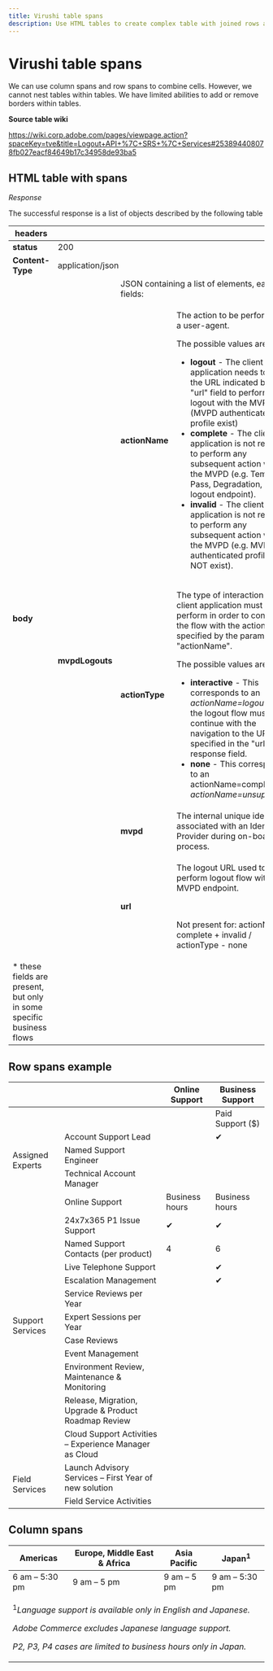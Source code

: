 ```yaml
---
title: Virushi table spans
description: Use HTML tables to create complex table with joined rows and columns
---
```

# Virushi table spans

We can use column spans and row spans to combine cells. However, we cannot nest tables within tables. We have limited abilities to add or remove borders within tables.

**Source table wiki**

<https://wiki.corp.adobe.com/pages/viewpage.action?spaceKey=tve&title=Logout+API+%7C+SRS+%7C+Services#253894408078fb027eacf84649b17c34958de93ba5>

## HTML table with spans

*Response*

The successful response is a list of objects described by the following table

<table>
<thead>
  <tr>
    <th>headers</th>
    <th></th>
    <th></th>
    <th></th>
    <th></th>
    <th></th>
  </tr>
</thead>
<tbody>
  <tr>
    <td><strong>status</strong></td>
    <td colspan="4">200</td>
    <td>mandatory</td>
  </tr>
  <tr>
    <td><strong>Content-Type</strong></td>
    <td colspan="4">application/json</td>
    <td>mandatory</td>
  </tr>
  <tr>
    <td rowspan="6"><strong>body</strong><br></td>
  </tr>
  <tr>
    <td rowspan="6"><strong>mvpdLogouts</strong><br></td>
    <td colspan="4">JSON containing a list of elements, each element having the following fields:</td>
    <td rowspan="6">mandatory<br></td>
  </tr>
  <tr>
    <td><strong>actionName</strong></td>
    <td>
       <p>The action to be performed in a user-agent.</p>
       <p>The possible values are:</p>
       <ul>
        <li><strong>logout</strong> - The client application needs to load the URL indicated by the "url" field to perform logout with the MVPD. (MVPD authenticated profile exist)</li>
        <li><strong>complete</strong> - The client application is not required to perform any subsequent action with the MVPD (e.g. Temp Pass, Degradation, dummy logout endpoint).</li>
        <li><strong>invalid</strong> - The client application is not required to perform any subsequent action with the MVPD (e.g. MVPD authenticated profile does NOT exist).</li>
       </ul>
    </td>
    <td>mandatory</td>
  </tr>
  <tr>
    <td><strong>actionType</strong></td>
    <td>
       <p>The type of interaction the client application must perform in order to continue the flow with the action specified by the parameter "actionName".</p>
       <p>The possible values are:</p>
       <ul>
        <li><strong>interactive</strong> - This corresponds to an <i>actionName=logout</i> when the logout flow must continue with the navigation to the URL specified in the "url" response field.</li>
        <li><strong>none</strong> - This corresponds to an actionName=complete or <i>actionName=unsupported</i>.</li>
       </ul>
    </td>
    <td>mandatory</td>
  </tr>
  <tr>
    <td><strong>mvpd</strong></td>
    <td>The internal unique identifier associated with an Identity Provider during on-boarding process.</td>
    <td>mandatory</td>
  </tr>
  <tr>
    <td><strong>url</strong></td>
    <td>
      <p>The logout URL used to perform logout flow with the MVPD endpoint.</p><br>
      <p>Not present for: actionName - complete + invalid / actionType - none</p>
    </td>
    <td>mandatory&ast;</td>
  </tr>
  <tr>
    <td>&ast; these fields are present, but only in some specific business flows</td>
    <td></td>
    <td></td>
  </tr>
</tbody>
</table>

## Row spans example

<table>
<thead>
  <tr>
    <th></th>
    <th></th>
    <th>Online Support</th>
    <th>Business Support</th>
  </tr>
</thead>
<tbody>
  <tr>
    <td></td>
    <td></td>
    <td></td>
    <td>Paid Support ($)</td>
  </tr>
  <tr>
    <td rowspan="3">Assigned Experts<br></td>
    <td>Account Support Lead</td>
    <td></td>
    <td>✔</td>
  </tr>
  <tr>
    <td>Named Support Engineer</td>
    <td></td>
    <td></td>
  </tr>
  <tr>
    <td>Technical Account Manager</td>
    <td></td>
    <td></td>
  </tr>
  <tr>
    <td rowspan="12">Support Services</td>
    <td>Online Support</td>
    <td>Business hours</td>
    <td>Business hours</td>
  </tr>
  <tr>
    <td>24x7x365 P1 Issue Support</td>
    <td>✔</td>
    <td>✔</td>
  </tr>
  <tr>
    <td>Named Support Contacts (per product)</td>
    <td>4</td>
    <td>6</td>
  </tr>
  <tr>
    <td>Live Telephone Support</td>
    <td></td>
    <td>✔</td>
  </tr>
  <tr>
    <td>Escalation Management</td>
    <td></td>
    <td>✔</td>
  </tr>
  <tr>
    <td>Service Reviews per Year</td>
    <td></td>
    <td></td>
  </tr>
  <tr>
    <td>Expert Sessions per Year</td>
    <td></td>
    <td></td>
  </tr>
  <tr>
    <td>Case Reviews</td>
    <td></td>
    <td></td>
  </tr>
  <tr>
    <td>Event Management</td>
    <td></td>
    <td></td>
  </tr>
  <tr>
    <td>Environment Review, Maintenance &amp; Monitoring</td>
    <td></td>
    <td></td>
  </tr>
  <tr>
    <td>Release, Migration, Upgrade &amp; Product Roadmap Review</td>
    <td></td>
    <td></td>
  </tr>
  <tr>
    <td>Cloud Support Activities – Experience Manager as Cloud</td>
    <td></td>
    <td></td>
  </tr>
  <tr>
    <td rowspan="2">Field Services</td>
    <td>Launch Advisory Services – First Year of new solution</td>
    <td></td>
    <td></td>
  </tr>
  <tr>
    <td>Field Service Activities</td>
    <td></td>
    <td></td>
  </tr>
</tbody>
</table>

## Column spans

<table>
<thead>
  <tr>
    <th>Americas</th>
    <th>Europe, Middle East & Africa</th>
    <th>Asia Pacific</th>
    <th>Japan<sup>1</sup></th>
  </tr>
</thead>
<tbody>
  <tr>
    <td>6 am – 5:30 pm</td>
    <td>9 am – 5 pm</td>
    <td>9 am – 5 pm</td>
    <td>9 am – 5:30 pm</td>
  </tr>
  <tr>
    <td colspan="4">
      <p><sup>1</sup><i>Language support is available only in English and Japanese.</i></p>
      <p><i>Adobe Commerce excludes Japanese language support.</i></p>
      <p><i>P2, P3, P4 cases are limited to business hours only in Japan.</i></p>
    </td>
  </tr>
</tbody>
</table>
